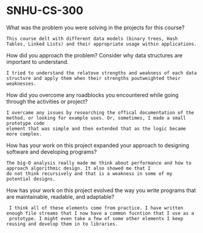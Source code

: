 # SNHU-CS-300

What was the problem you were solving in the projects for this course?
    
    This course delt with different data models (binary trees, Hash Tables, Linked Lists) and their appropriate usage within applications.     
    
How did you approach the problem? Consider why data structures are important to understand.
    
    I tried to understand the relatove strengths and weakness of each data structure and apply them when their strengths poutweighted their weaknesses.
    
How did you overcome any roadblocks you encountered while going through the activities or project?

    I overcame any issues by researching the offical documentation of the method, or looking for example uses. Or, sometimes, I made a small prototype code
    element that was simple and then extended that as the logic became more complex.

How has your work on this project expanded your approach to designing software and developing programs?

    The big-O analysis really made me think about performance and how to approach algorithmic design. It also showed me that I 
    do not think recursively and that is a weakness in some of my potential designs.

How has your work on this project evolved the way you write programs that are maintainable, readable, and adaptable?

     I think all of these elements come from practice. I have written enough file streams that I now have a common fucntion that I use as a 
     prototype. I might even take a few of some other elements I keep reusing and develop them in to libraries.
